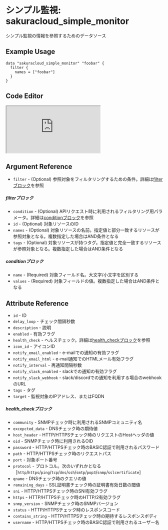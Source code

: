 # シンプル監視: sakuracloud_simple_monitor

シンプル監視の情報を参照するためのデータソース

## Example Usage

```hcl
data "sakuracloud_simple_monitor" "foobar" {
  filter {
    names = ["foobar"]
  }
}
```

<div class="editor">

<h2>Code Editor</h2>

<iframe src="https://zouen-alpha.usacloud.jp/#data/simple_monitor"></iframe>

</div>


## Argument Reference

* `filter` - (Optional) 参照対象をフィルタリングするための条件。詳細は[filterブロック](#filter)を参照 

##### filterブロック

* `condition` - (Optional) APIリクエスト時に利用されるフィルタリング用パラメータ。詳細は[conditionブロック](#condition)を参照  
* `id` - (Optional) 対象リソースのID 
* `names` - (Optional) 対象リソースの名前。指定値と部分一致するリソースが参照対象となる。複数指定した場合はAND条件となる  
* `tags` - (Optional) 対象リソースが持つタグ。指定値と完全一致するリソースが参照対象となる。複数指定した場合はAND条件となる

##### conditionブロック

* `name` - (Required) 対象フィールド名。大文字/小文字を区別する  
* `values` - (Required) 対象フィールドの値。複数指定した場合はAND条件となる


## Attribute Reference

* `id` - ID
* `delay_loop` - チェック間隔秒数
* `description` - 説明
* `enabled` - 有効フラグ
* `health_check` - ヘルスチェック。詳細は[health_checkブロック](#health_check)を参照
* `icon_id` - アイコンID
* `notify_email_enabled` - e-mailでの通知の有効フラグ
* `notify_email_html` - e-mail通知でのHTMLメール有効フラグ
* `notify_interval` - 再通知間隔秒数
* `notify_slack_enabled` - slackでの通知の有効フラグ
* `notify_slack_webhook` - slack/discordでの通知を利用する場合のwebhookのURL
* `tags` - タグ
* `target` - 監視対象のIPアドレス、またはFQDN

##### health_checkブロック

* `community` - SNMPチェック時に利用されるSNMPコミュニティ名
* `excepcted_data` - DNSチェック時の期待値
* `host_header` - HTTP/HTTPSチェック時のリクエストのHostヘッダの値
* `oid` - SNMPチェック時に利用されるOID
* `password` - HTTP/HTTPSチェック時のBASIC認証で利用されるパスワード
* `path` - HTTP/HTTPSチェック時のリクエストパス
* `port` - 対象ポート番号
* `protocol` - プロトコル。次のいずれかとなる［`http`/`https`/`ping`/`tcp`/`dns`/`ssh`/`smtp`/`pop3`/`snmp`/`sslcertificate`]
* `qname` - DNSチェック時のクエリの値
* `remaining_days` - SSL証明書チェック時の証明書有効日数の閾値
* `sni` - HTTP/HTTPSチェック時のSNI有効フラグ
* `https` - HTTP/HTTPSチェック時のHTTP/2有効フラグ
* `snmp_version` - SNMPチェック時のSNMPバージョン
* `status` - HTTP/HTTPSチェック時のレスポンスコード
* `contains_string` - HTTP/HTTPSチェック時の期待するレスポンスボディ
* `username` - HTTP/HTTPSチェック時のBASIC認証で利用されるユーザー名



